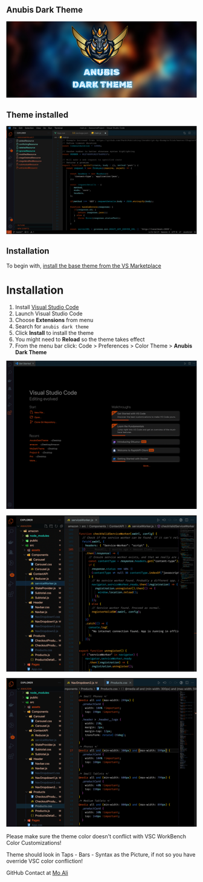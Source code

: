 ## Anubis Dark Theme

![Sky Blue Orange Noen White colour scheme](banner.png)

## Theme installed

![How Theme Looks installed](theme.png)

## Installation

To begin with, [install the base theme from the VS Marketplace](https://marketplace.visualstudio.com/items?itemName=MoAli.anubis-dark-theme)

# Installation

1.  Install [Visual Studio Code](https://code.visualstudio.com/)
2.  Launch Visual Studio Code
3.  Choose **Extensions** from menu
4.  Search for `anubis dark theme`
5.  Click **Install** to install the theme
6.  You might need to **Reload** so the theme takes effect
7.  From the menu bar click: Code > Preferences > Color Theme > **Anubis Dark Theme**

![How Theme Looks installed](1.png)

![How Theme Looks installed](2.png)

![How Theme Looks installed](3.png)

Please make sure the theme color doesn't conflict with VSC WorkBench Color Customizations!

Theme should look in Taps - Bars - Syntax as the Picture, if not so you have override VSC color confliction!

GitHub Contact at [Mo Ali](https://github.com/devMoAli)
